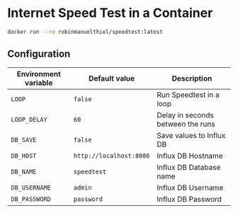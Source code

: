 # Internet Speed Test in a Container


```bash
docker run --rm robinmanuelthiel/speedtest:latest
```

## Configuration

| Environment variable | Default value           | Description                       |
| -------------------- | ----------------------- | --------------------------------- |
| `LOOP`               | `false`                 | Run Speedtest in a loop           |
| `LOOP_DELAY`         | `60`                    | Delay in seconds between the runs |
| `DB_SAVE`            | `false`                 | Save values to Influx DB          |
| `DB_HOST`            | `http://localhost:8086` | Influx DB Hostname                |
| `DB_NAME`            | `speedtest`             | Influx DB Database name           |
| `DB_USERNAME`        | `admin`                 | Influx DB Username                |
| `DB_PASSWORD`        | `password`              | Influx DB Password                |
